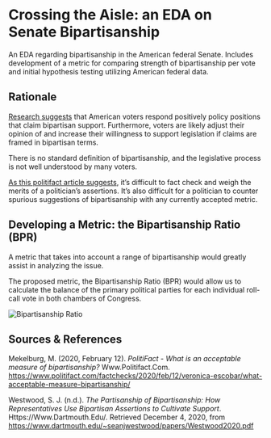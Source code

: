 # Crossing the Aisle: an EDA on Senate Bipartisanship

An EDA regarding bipartisanship in the American federal Senate. Includes development of a metric for comparing strength of bipartisanship per vote and initial hypothesis testing utilizing American federal data.

## Rationale

[Research suggests](https://www.dartmouth.edu/~seanjwestwood/papers/Westwood2020.pdf) that American voters respond positively policy positions that claim bipartisan support.  Furthermore, voters are likely adjust their opinion of and increase their willingness to support legislation if claims are framed in bipartisan terms.

There is no standard definition of bipartisanship, and the legislative process is not well understood by many voters. 

[As this politifact article suggests](https://www.politifact.com/factchecks/2020/feb/12/veronica-escobar/what-acceptable-measure-bipartisanship/), it’s difficult to fact check and weigh the merits of a politician’s assertions. It’s also difficult for a politician to counter spurious suggestions of bipartisanship with any currently accepted metric.

## Developing a Metric: the Bipartisanship Ratio (BPR)

A metric that takes into account a range of bipartisanship would greatly assist in analyzing the issue. 

The proposed metric, the Bipartisanship Ratio (BPR) would allow us to calculate the balance of the primary political parties for each individual roll-call vote in both chambers of Congress.

![Bipartisanship Ratio](/Users/christopherkeech/coding_projects/dsi_remote_pt/capstones/crossing_the_aisle/img/BPR_from_presentation.png)









## Sources & References

Mekelburg, M. (2020, February 12). *PolitiFact - What is an acceptable measure of bipartisanship?* Www.Politifact.Com. https://www.politifact.com/factchecks/2020/feb/12/veronica-escobar/what-acceptable-measure-bipartisanship/

Westwood, S. J. (n.d.). *The Partisanship of Bipartisanship: How Representatives Use Bipartisan Assertions to Cultivate Support*. Https://Www.Dartmouth.Edu/. Retrieved December 4, 2020, from https://www.dartmouth.edu/~seanjwestwood/papers/Westwood2020.pdf